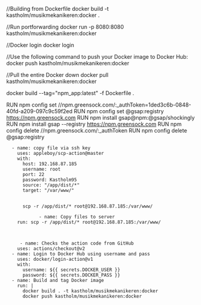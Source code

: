 //Building from Dockerfile
docker build -t kastholm/musikmekanikeren:docker .

//Run portforwarding
docker run -p 8080:8080  kastholm/musikmekanikeren:docker

//Docker login
docker login

//Use the following command to push your Docker image to Docker Hub:
docker push kastholm/musikmekanikeren:docker

//Pull the entire Docker down
docker pull kastholm/musikmekanikeren:docker


docker build --tag="npm_app:latest" -f Dockerfile . 




RUN npm config set //npm.greensock.com/:_authToken=1ded3c6b-0848-40fd-a209-097c9c59f2ed
RUN npm config set @gsap:registry https://npm.greensock.com
RUN npm install gsap@npm:@gsap/shockingly
RUN npm install gsap --registry https://npm.greensock.com
RUN npm config delete //npm.greensock.com/:_authToken
RUN npm config delete @gsap:registry


      - name: copy file via ssh key
        uses: appleboy/scp-action@master
        with:
          host: 192.168.87.185
          username: root
          port: 22
          password: Kastholm95
          source: "/app/dist/*"
          target: "/var/www/"


          scp -r /app/dist/* root@192.168.87.185:/var/www/

                - name: Copy files to server
        run: scp -r /app/dist/* root@192.168.87.185:/var/www/



         - name: Checks the action code from GitHub
        uses: actions/checkout@v2
      - name: Login to Docker Hub using username and pass
        uses: docker/login-action@v1
        with:
          username: ${{ secrets.DOCKER_USER }}
          password: ${{ secrets.DOCKER_PASS }}
      - name: Build and tag Docker image
        run: |
          docker build . -t kastholm/musikmekanikeren:docker
          docker push kastholm/musikmekanikeren:docker